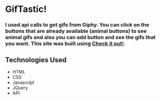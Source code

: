 # **GifTastic!** 
### I used api calls to get gifs from Giphy. You can click on the buttons that are already available (animal buttons) to see animal gifs and also you can add button and see the gifs that you want. This site was built using [Check it out!](https://tamilae.github.io/GIPHY-API/).
## **Technologies Used**
- HTML
- CSS
- Javascript
- JQuery
- API


